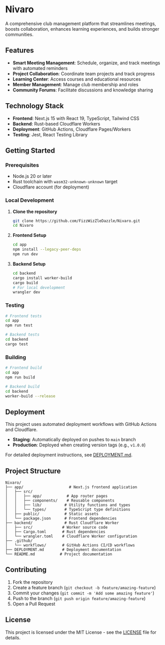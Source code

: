# Nivaro

A comprehensive club management platform that streamlines meetings, boosts collaboration, enhances learning experiences, and builds stronger communities.

## Features

- **Smart Meeting Management**: Schedule, organize, and track meetings with automated reminders
- **Project Collaboration**: Coordinate team projects and track progress
- **Learning Center**: Access courses and educational resources
- **Member Management**: Manage club membership and roles
- **Community Forums**: Facilitate discussions and knowledge sharing

## Technology Stack

- **Frontend**: Next.js 15 with React 19, TypeScript, Tailwind CSS
- **Backend**: Rust-based Cloudflare Workers
- **Deployment**: GitHub Actions, Cloudflare Pages/Workers
- **Testing**: Jest, React Testing Library

## Getting Started

### Prerequisites

- Node.js 20 or later
- Rust toolchain with `wasm32-unknown-unknown` target
- Cloudflare account (for deployment)

### Local Development

1. **Clone the repository**
   ```bash
   git clone https://github.com/FizzWizZleDazzle/Nivaro.git
   cd Nivaro
   ```

2. **Frontend Setup**
   ```bash
   cd app
   npm install --legacy-peer-deps
   npm run dev
   ```

3. **Backend Setup**
   ```bash
   cd backend
   cargo install worker-build
   cargo build
   # For local development
   wrangler dev
   ```

### Testing

```bash
# Frontend tests
cd app
npm run test

# Backend tests  
cd backend
cargo test
```

### Building

```bash
# Frontend build
cd app
npm run build

# Backend build
cd backend
worker-build --release
```

## Deployment

This project uses automated deployment workflows with GitHub Actions and Cloudflare.

- **Staging**: Automatically deployed on pushes to `main` branch
- **Production**: Deployed when creating version tags (e.g., `v1.0.0`)

For detailed deployment instructions, see [DEPLOYMENT.md](./DEPLOYMENT.md).

## Project Structure

```
Nivaro/
├── app/                    # Next.js frontend application
│   ├── src/
│   │   ├── app/           # App router pages
│   │   ├── components/    # Reusable components
│   │   ├── lib/          # Utility functions and types
│   │   └── types/        # TypeScript type definitions
│   ├── public/           # Static assets
│   └── package.json      # Frontend dependencies
├── backend/              # Rust Cloudflare Worker
│   ├── src/             # Worker source code
│   ├── Cargo.toml       # Rust dependencies
│   └── wrangler.toml    # Cloudflare Worker configuration
├── .github/
│   └── workflows/       # GitHub Actions CI/CD workflows
├── DEPLOYMENT.md        # Deployment documentation
└── README.md           # Project documentation
```

## Contributing

1. Fork the repository
2. Create a feature branch (`git checkout -b feature/amazing-feature`)
3. Commit your changes (`git commit -m 'Add some amazing feature'`)
4. Push to the branch (`git push origin feature/amazing-feature`)
5. Open a Pull Request

## License

This project is licensed under the MIT License - see the [LICENSE](LICENSE) file for details.